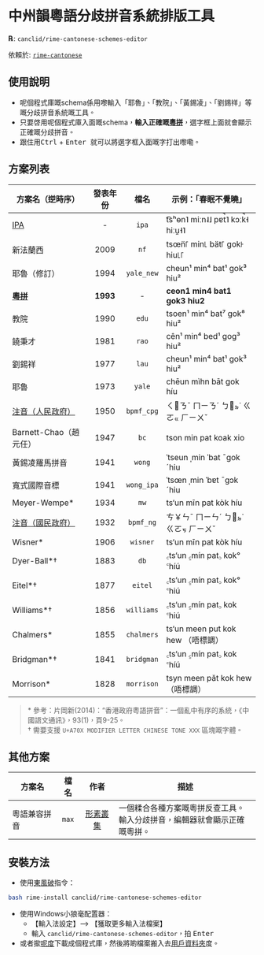 <div lang="yue-hk">

# 中州韻粵語分歧拼音系統排版工具

**℞**: `canclid/rime-cantonese-schemes-editor`

依賴於: [`rime-cantonese`](https://github.com/rime/rime-cantonese)

## 使用說明

* 呢個程式庫嘅schema係用嚟輸入「耶魯」、「教院」、「黃錫凌」、「劉錫祥」等嘅分歧拼音系統嘅工具。
* 只要啓用呢個程式庫入面嘅schema，**輸入正確嘅[粵拼](https://www.lshk.org/jyutping)**，選字框上面就會顯示正確嘅分歧拼音。
* 跟住用<kbd>Ctrl</kbd> + <kbd> Enter </kbd>就可以將選字框入面嘅字打出嚟嘞。

## 方案列表

|方案名（逆時序）|發表年份| 檔名 | 示例：「春眠不覺曉」|
|----- | :------: | :-----: | ------|
|[IPA](https://github.com/rime/rime-cantonese)| - | `ipa` | t͡sʰɵn˥ miːn˨˩ pɐt̚˥ kɔːk̚˧ hiːu̯˧˥|
|新法蘭西|2009| `nf`|  tsœ̈n꜒ min꜖ bät꜒ gok꜔ hiu꜖꜒|
|耶魯（修訂）|1994| `yale_new`|  cheun¹ min⁴ bat¹ gok³ hiu²|
|**[粵拼](https://github.com/rime/rime-cantonese)**|**1993**| - | **ceon1 min4 bat1 gok3 hiu2**|
|教院 |1990| `edu` |  tsoen¹ min⁴ bat⁷ gok⁸ hiu²|
|饒秉才 |1981| `rao` | cên¹ min⁴ bed¹ gog³ hiu²|
|劉錫祥 |1977| `lau` | cheun¹ min⁴ bat¹ gok³ hiu²|
|耶魯 |1973| `yale` | chēun mìhn bāt gok híu|
|[注音（人民政府）](https://github.com/canclid/rime-cantonese-bpmf)|1950| `bpmf_cpg` |ㄑㆾㄋˉ ㄇㄧㄋˊ ㄅㆿㆵ˙ ㄍㄛㆻ ㄏㄧㄨˇ|
|Barnett-Chao（趙元任）|1947| `bc` | tson min pat koak xio|
|黃錫凌羅馬拼音 |1941| `wong` |  ˈtseun ˌmin ˈbat ˉgok ˊhiu|
|寬式國際音標 |1941| `wong_ipa` | ˈtsœn ˌmin ˈbɐt ˉgɔk ˊhiu|
|Meyer-Wempe\* |1934| `mw` | ts‘un mīn pat kòk híu|
|[注音（國民政府）](https://github.com/canclid/rime-cantonese-bpmf) |1932| `bpmf_ng` |ㄘ￥ㄣˉ ㄇㄧㄣˊ ㄅㆿㆵ˙ ㄍㄛㆶ ㄏㄧㄨˇ|
|Wisner\* |1906| `wisner` | ts‘un mīn pat kòk híu|
|Dyer-Ball\*† |1883| `db` | ꜀ts‘un ꜁mín pat꜆ kok° ꜂híú|
|Eitel\*† |1877| `eitel` | ꜀ts‘un ꜁mín pat꜆ kok° ꜂hiú|
|Williams\*† |1856| `williams` | ꜀ts‘un ꜁mín pat꜆ kok ꜂hiú|
|Chalmers\* |1855| `chalmers` | ts‘un meen put kok hew （唔標調）|
|Bridgman\*† |1841| `bridgman` | ꜀ts‘un ꜁mín pat꜆ kok ꜂híú|
|Morrison\* |1828| `morrison` | tsyn meen păt kok hew （唔標調）|

> \* 參考：片岡新(2014)：“香港政府粵語拼音”：一個亂中有序的系統，《中國語文通訊》，93(1)，頁9-25。<br> 
> † 需要支援 `U+A70X MODIFIER LETTER CHINESE TONE XXX` 區塊嘅字體。

## 其他方案
|方案名 | 檔名 | 作者 | 描述 |
|----- | :------: | :------: | ------|
|粵語兼容拼音|  `max` | [形素叢集](https://github.com/graphemecluster) | 一個糅合各種方案嘅粵拼反查工具。<br> 輸入分歧拼音，編輯器就會顯示正確嘅粵拼。 |

## 安裝方法

* 使用[東風破](https://github.com/rime/plum)指令：
```sh
bash rime-install canclid/rime-cantonese-schemes-editor
```
* 使用Windows小狼毫配置器：
  * 【輸入法設定】--> 【獲取更多輸入法檔案】
  * 輸入 `canclid/rime-cantonese-schemes-editor`，拍 <kbd>Enter</kbd>
* 或者撳[呢度](https://github.com/canclid/rime-cantonese-schemes-editor/archive/master.zip)下載成個程式庫，然後將啲檔案搬入去[用戶資料夾](https://github.com/rime/home/wiki/UserData#%E4%BD%8D%E7%BD%AE)度。

</div>
